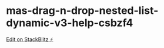 # mas-drag-n-drop-nested-list-dynamic-v3-help-csbzf4

[Edit on StackBlitz ⚡️](https://stackblitz.com/edit/mas-drag-n-drop-nested-list-dynamic-v3-help-csbzf4)